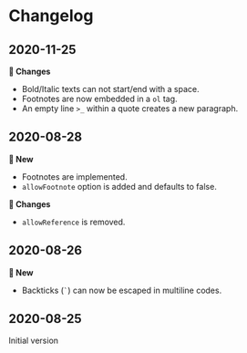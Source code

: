# Changelog

## 2020-11-25

**🔧 Changes**
- Bold/Italic texts can not start/end with a space.
- Footnotes are now embedded in a `ol` tag.
- An empty line `>_` within a quote creates a new paragraph.


## 2020-08-28

**🌟 New**
- Footnotes are implemented.
- `allowFootnote` option is added and defaults to false.

**🔧 Changes**
- `allowReference` is removed.


## 2020-08-26

**🌟 New**

- Backticks (`` ` ``) can now be escaped in multiline codes.


## 2020-08-25

Initial version
